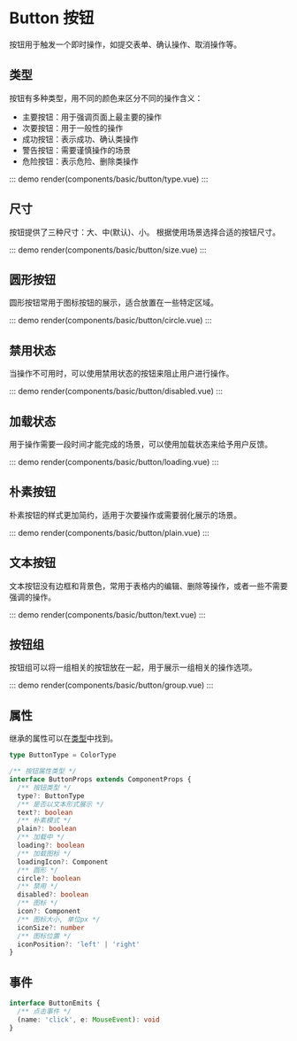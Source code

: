 # Button 按钮

按钮用于触发一个即时操作，如提交表单、确认操作、取消操作等。

## 类型

按钮有多种类型，用不同的颜色来区分不同的操作含义：

- 主要按钮：用于强调页面上最主要的操作
- 次要按钮：用于一般性的操作
- 成功按钮：表示成功、确认类操作
- 警告按钮：需要谨慎操作的场景
- 危险按钮：表示危险、删除类操作

::: demo
render(components/basic/button/type.vue)
:::

## 尺寸

按钮提供了三种尺寸：大、中(默认)、小。
根据使用场景选择合适的按钮尺寸。

::: demo
render(components/basic/button/size.vue)
:::

## 圆形按钮

圆形按钮常用于图标按钮的展示，适合放置在一些特定区域。

::: demo
render(components/basic/button/circle.vue)
:::

## 禁用状态

当操作不可用时，可以使用禁用状态的按钮来阻止用户进行操作。

::: demo
render(components/basic/button/disabled.vue)
:::

## 加载状态

用于操作需要一段时间才能完成的场景，可以使用加载状态来给予用户反馈。

::: demo
render(components/basic/button/loading.vue)
:::

## 朴素按钮

朴素按钮的样式更加简约，适用于次要操作或需要弱化展示的场景。

::: demo
render(components/basic/button/plain.vue)
:::

## 文本按钮

文本按钮没有边框和背景色，常用于表格内的编辑、删除等操作，或者一些不需要强调的操作。

::: demo
render(components/basic/button/text.vue)
:::

## 按钮组

按钮组可以将一组相关的按钮放在一起，用于展示一组相关的操作选项。

::: demo
render(components/basic/button/group.vue)
:::

## 属性

继承的属性可以在[类型](/types)中找到。

```ts
type ButtonType = ColorType

/** 按钮属性类型 */
interface ButtonProps extends ComponentProps {
  /** 按钮类型 */
  type?: ButtonType
  /** 是否以文本形式展示 */
  text?: boolean
  /** 朴素模式 */
  plain?: boolean
  /** 加载中 */
  loading?: boolean
  /** 加载图标 */
  loadingIcon?: Component
  /** 圆形 */
  circle?: boolean
  /** 禁用 */
  disabled?: boolean
  /** 图标 */
  icon?: Component
  /** 图标大小, 单位px */
  iconSize?: number
  /** 图标位置 */
  iconPosition?: 'left' | 'right'
}
```

## 事件

```ts
interface ButtonEmits {
  /** 点击事件 */
  (name: 'click', e: MouseEvent): void
}
```
